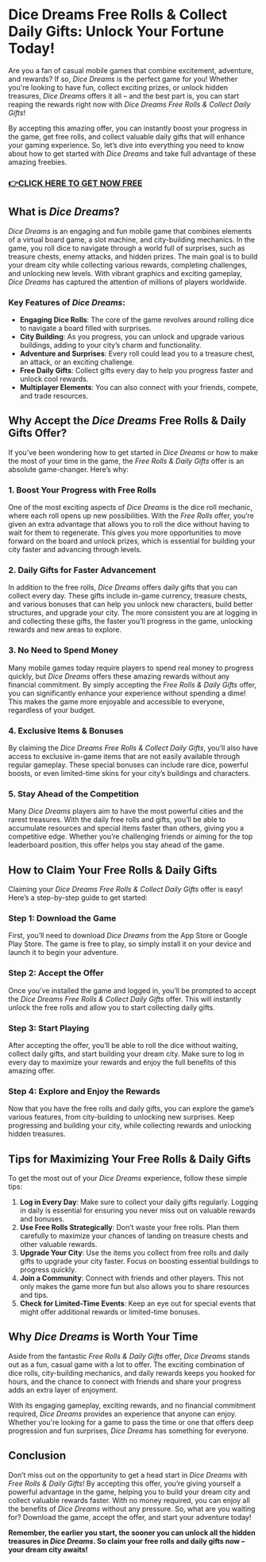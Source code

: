 # Dice Dreams Free Rolls & Collect Daily Gifts: Unlock Your Fortune Today!

Are you a fan of casual mobile games that combine excitement, adventure, and rewards? If so, *Dice Dreams* is the perfect game for you! Whether you're looking to have fun, collect exciting prizes, or unlock hidden treasures, *Dice Dreams* offers it all – and the best part is, you can start reaping the rewards right now with *Dice Dreams Free Rolls & Collect Daily Gifts*! 

By accepting this amazing offer, you can instantly boost your progress in the game, get free rolls, and collect valuable daily gifts that will enhance your gaming experience. So, let’s dive into everything you need to know about how to get started with *Dice Dreams* and take full advantage of these amazing freebies.

### [👉CLICK HERE TO GET NOW FREE](https://freeforyou.xyz/dice/dreams/)

## What is *Dice Dreams*?

*Dice Dreams* is an engaging and fun mobile game that combines elements of a virtual board game, a slot machine, and city-building mechanics. In the game, you roll dice to navigate through a world full of surprises, such as treasure chests, enemy attacks, and hidden prizes. The main goal is to build your dream city while collecting various rewards, completing challenges, and unlocking new levels. With vibrant graphics and exciting gameplay, *Dice Dreams* has captured the attention of millions of players worldwide.

### Key Features of *Dice Dreams*:
- **Engaging Dice Rolls**: The core of the game revolves around rolling dice to navigate a board filled with surprises.
- **City Building**: As you progress, you can unlock and upgrade various buildings, adding to your city’s charm and functionality.
- **Adventure and Surprises**: Every roll could lead you to a treasure chest, an attack, or an exciting challenge.
- **Free Daily Gifts**: Collect gifts every day to help you progress faster and unlock cool rewards.
- **Multiplayer Elements**: You can also connect with your friends, compete, and trade resources.

## Why Accept the *Dice Dreams* Free Rolls & Daily Gifts Offer?

If you’ve been wondering how to get started in *Dice Dreams* or how to make the most of your time in the game, the *Free Rolls & Daily Gifts* offer is an absolute game-changer. Here’s why:

### 1. **Boost Your Progress with Free Rolls**

One of the most exciting aspects of *Dice Dreams* is the dice roll mechanic, where each roll opens up new possibilities. With the *Free Rolls* offer, you’re given an extra advantage that allows you to roll the dice without having to wait for them to regenerate. This gives you more opportunities to move forward on the board and unlock prizes, which is essential for building your city faster and advancing through levels.

### 2. **Daily Gifts for Faster Advancement**

In addition to the free rolls, *Dice Dreams* offers daily gifts that you can collect every day. These gifts include in-game currency, treasure chests, and various bonuses that can help you unlock new characters, build better structures, and upgrade your city. The more consistent you are at logging in and collecting these gifts, the faster you’ll progress in the game, unlocking rewards and new areas to explore.

### 3. **No Need to Spend Money**

Many mobile games today require players to spend real money to progress quickly, but *Dice Dreams* offers these amazing rewards without any financial commitment. By simply accepting the *Free Rolls & Daily Gifts* offer, you can significantly enhance your experience without spending a dime! This makes the game more enjoyable and accessible to everyone, regardless of your budget.

### 4. **Exclusive Items & Bonuses**

By claiming the *Dice Dreams Free Rolls & Collect Daily Gifts*, you’ll also have access to exclusive in-game items that are not easily available through regular gameplay. These special bonuses can include rare dice, powerful boosts, or even limited-time skins for your city’s buildings and characters.

### 5. **Stay Ahead of the Competition**

Many *Dice Dreams* players aim to have the most powerful cities and the rarest treasures. With the daily free rolls and gifts, you’ll be able to accumulate resources and special items faster than others, giving you a competitive edge. Whether you’re challenging friends or aiming for the top leaderboard position, this offer helps you stay ahead of the game.

## How to Claim Your Free Rolls & Daily Gifts

Claiming your *Dice Dreams Free Rolls & Collect Daily Gifts* offer is easy! Here’s a step-by-step guide to get started:

### Step 1: Download the Game

First, you’ll need to download *Dice Dreams* from the App Store or Google Play Store. The game is free to play, so simply install it on your device and launch it to begin your adventure.

### Step 2: Accept the Offer

Once you’ve installed the game and logged in, you’ll be prompted to accept the *Dice Dreams Free Rolls & Collect Daily Gifts* offer. This will instantly unlock the free rolls and allow you to start collecting daily gifts. 

### Step 3: Start Playing

After accepting the offer, you’ll be able to roll the dice without waiting, collect daily gifts, and start building your dream city. Make sure to log in every day to maximize your rewards and enjoy the full benefits of this amazing offer.

### Step 4: Explore and Enjoy the Rewards

Now that you have the free rolls and daily gifts, you can explore the game’s various features, from city-building to unlocking new surprises. Keep progressing and building your city, while collecting rewards and unlocking hidden treasures.

## Tips for Maximizing Your Free Rolls & Daily Gifts

To get the most out of your *Dice Dreams* experience, follow these simple tips:

1. **Log in Every Day**: Make sure to collect your daily gifts regularly. Logging in daily is essential for ensuring you never miss out on valuable rewards and bonuses.
2. **Use Free Rolls Strategically**: Don’t waste your free rolls. Plan them carefully to maximize your chances of landing on treasure chests and other valuable rewards.
3. **Upgrade Your City**: Use the items you collect from free rolls and daily gifts to upgrade your city faster. Focus on boosting essential buildings to progress quickly.
4. **Join a Community**: Connect with friends and other players. This not only makes the game more fun but also allows you to share resources and tips.
5. **Check for Limited-Time Events**: Keep an eye out for special events that might offer additional rewards or limited-time bonuses.

## Why *Dice Dreams* is Worth Your Time

Aside from the fantastic *Free Rolls & Daily Gifts* offer, *Dice Dreams* stands out as a fun, casual game with a lot to offer. The exciting combination of dice rolls, city-building mechanics, and daily rewards keeps you hooked for hours, and the chance to connect with friends and share your progress adds an extra layer of enjoyment.

With its engaging gameplay, exciting rewards, and no financial commitment required, *Dice Dreams* provides an experience that anyone can enjoy. Whether you're looking for a game to pass the time or one that offers deep progression and fun surprises, *Dice Dreams* has something for everyone.

## Conclusion

Don’t miss out on the opportunity to get a head start in *Dice Dreams* with *Free Rolls & Daily Gifts*! By accepting this offer, you’re giving yourself a powerful advantage in the game, helping you to build your dream city and collect valuable rewards faster. With no money required, you can enjoy all the benefits of *Dice Dreams* without any pressure. So, what are you waiting for? Download the game, accept the offer, and start your adventure today!

**Remember, the earlier you start, the sooner you can unlock all the hidden treasures in *Dice Dreams*. So claim your free rolls and daily gifts now – your dream city awaits!**
